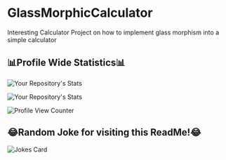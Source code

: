 # GlassMorphicCalculator
Interesting Calculator
Project on how to implement glass morphism into a simple calculator

## 📊Profile Wide Statistics📊

![Your Repository's Stats](https://github-readme-stats.vercel.app/api?username=ethanw2457&show_icons=true)

![Your Repository's Stats](https://github-readme-stats.vercel.app/api/top-langs/?username=ethanw2457&theme=blue-green)

![Profile View Counter](https://komarev.com/ghpvc/?username=Your_GitHub_Username)

## 😂Random Joke for visiting this ReadMe!😂
![Jokes Card](https://readme-jokes.vercel.app/api)
